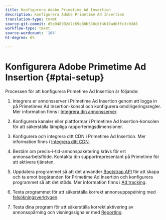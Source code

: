 ```yaml
---
title: Konfigurera Adobe Primetime Ad Insertion
description: Konfigurera Adobe Primetime Ad Insertion
translation-type: tm+mt
source-git-commit: d5e948992d7c59e80b530c8f4619adbffc3c03d8
workflow-type: tm+mt
source-wordcount: '164'
ht-degree: 0%

---
```



# Konfigurera Adobe Primetime Ad Insertion {#ptai-setup}

Processen för att konfigurera Primetime Ad Insertion är följande:

1. Integrera er annonsserver i Primetime Ad Insertion genom att logga in på Primetimes Ad Insertion-konsol och konfigurera omdirigeringsregler. Mer information finns i [Integrera din annonsserver](/help/primetime-ad-insertion/getting-started/integrate-ad-server.md).

1. Konfigurera kanaler eller plattformar i Primetime Ad Insertion-konsolen för att säkerställa lämpliga rapporteringsdimensioner.

1. Konfigurera och integrera ditt CDN i Primetime Ad Insertion. Mer information finns i [Integrera ditt CDN](integrate-cdn.md).

1. Bestäm om precis-i-tid-annonspaketering krävs för ert annonsarbetsflöde. Kontakta din supportrepresentant på Primetime för att aktivera tjänsten.

1. Uppdatera programmet så att det använder [Bootstrap API](/help/primetime-ad-insertion/technical-reference/bootstrap-api.md) för att skapa och ta emot begäranden för Primetime Ad Insertion och konfigurera programmet så att det stöds. Mer information finns i [Ad tracking](set-up-ad-tracking.md).

1. Testa programmet för att säkerställa korrekt annonsuppspelning med [felsökningsverktygen](/help/primetime-ad-insertion/performance-monitoring-debugging-reporting/troubleshoot-and-debug.md).

1. Testa dina program för att säkerställa korrekt aktivering av annonsspårning och visningssignaler med [Reporting](/help/primetime-ad-insertion/performance-monitoring-debugging-reporting/reporting-and-billing.md).
